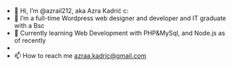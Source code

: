 - 👋 Hi, I’m @azrail212, aka Azra Kadrić c:
- 👀 I’m a full-time Wordpress web designer and developer and IT graduate with a Bsc
- 🌱 Currently learning Web Development with PHP&MySql, and Node.js as of recently
- 
- 📫 How to reach me 
azraa.kadric@gmail.com

<!---
azrail212/azrail212 is a ✨ special ✨ repository because its `README.md` (this file) appears on your GitHub profile.
You can click the Preview link to take a look at your changes.
--->
